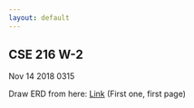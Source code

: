 ```yaml
---
layout: default
---
```


## CSE 216 W-2
Nov 14 2018 0315

Draw ERD from here: [Link](./erd-example.docx) (First one, first page)
